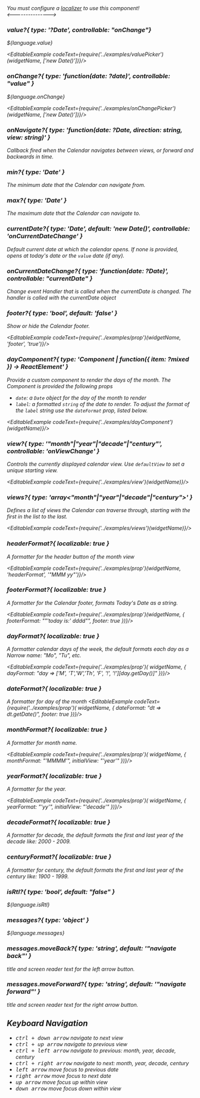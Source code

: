 <div className='alert alert-warning'>
 <i className='fa fa-exclamation-triangle'/>
 You must configure a <a href='#/i18n'>localizer</a> to use this component!
</div>
<--------------->

### value?{ type: '?Date', controllable: "onChange"}

${language.value}

<EditableExample codeText={require('../examples/valuePicker')(widgetName, ['new Date()'])}/>

### onChange?{ type: 'function(date: ?date)', controllable: "value"  }

${language.onChange}

<EditableExample codeText={require('../examples/onChangePicker')(widgetName, ['new Date()'])}/>

### onNavigate?{ type: 'function(date: ?Date, direction: string, view: string)' }

Callback fired when the Calendar navigates between views, or forward and backwards in time.

### min?{ type: 'Date' }

The minimum date that the Calendar can navigate from.

### max?{ type: 'Date' }

The maximum date that the Calendar can navigate to.

### currentDate?{ type: 'Date', default: 'new Date()', controllable: 'onCurrentDateChange' }

Default current date at which the calendar opens. If none is provided, opens at today's date or the `value` date (if any).

### onCurrentDateChange?{ type: 'function(date: ?Date)', controllable: "currentDate"  }

Change event Handler that is called when the currentDate is changed. The handler is called with the currentDate object

### footer?{ type: 'bool', default: 'false' }

Show or hide the Calendar footer.

<EditableExample codeText={require('../examples/prop')(widgetName, 'footer', 'true')}/>

### dayComponent?{ type: 'Component | function({ item: ?mixed }) -> ReactElement' }

Provide a custom component to render the days of the month. The Component is provided the following props

- `date`: a `Date` object for the day of the month to render
- `label`: a formatted `string` of the date to render. To adjust the format of the `label` string use the `dateFormat` prop, listed below.

<EditableExample codeText={require('../examples/dayComponent')(widgetName)}/>

### view?{ type: '"month"|"year"|"decade"|"century"', controllable: 'onViewChange' }

Controls the currently displayed calendar view. Use `defaultView` to set
a unique starting view.

<EditableExample codeText={require('../examples/view')(widgetName)}/>

### views?{ type: 'array<"month"|"year"|"decade"|"century">' }

Defines a list of views the Calendar can traverse through, starting with the
first in the list to the last.

<EditableExample codeText={require('../examples/views')(widgetName)}/>

### headerFormat?{ localizable: true }

A formatter for the header button of the month view

<EditableExample codeText={require('../examples/prop')(widgetName, 'headerFormat', '"MMM yy"')}/>

### footerFormat?{ localizable: true }

A formatter for the Calendar footer, formats Today's Date as a string.

<EditableExample codeText={require('../examples/prop')(widgetName, { footerFormat: "\"'today is:' dddd\"", footer: true })}/>

### dayFormat?{ localizable: true }

A formatter calendar days of the week, the default formats each day as a Narrow name: "Mo", "Tu", etc.

<EditableExample codeText={require('../examples/prop')(
widgetName, { dayFormat: "day => ['M', 'T','W','Th', 'F', '!', '!'][day.getDay()]" })}/>

### dateFormat?{ localizable: true }

A formatter for day of the month
<EditableExample codeText={require('../examples/prop')(
  widgetName, { dateFormat: "dt => dt.getDate()", footer: true })}/>

### monthFormat?{ localizable: true }

A formatter for month name.

<EditableExample codeText={require('../examples/prop')(
widgetName, { monthFormat: "'MMMM'", initialView: "'year'" })}/>

### yearFormat?{ localizable: true }

A formatter for the year.

<EditableExample codeText={require('../examples/prop')(
widgetName, { yearFormat: "'yy'", initialView: "'decade'" })}/>

### decadeFormat?{ localizable: true }

A formatter for decade, the default formats the first and last year of the decade like: 2000 - 2009.

### centuryFormat?{ localizable: true }

A formatter for century, the default formats the first and last year of the century like: 1900 - 1999.

### isRtl?{ type: 'bool', default: "false" }

${language.isRtl}

### messages?{ type: 'object' }

${language.messages}

### messages.moveBack?{ type: 'string', default: '"navigate back"' }

title and screen reader text for the left arrow button.

### messages.moveForward?{ type: 'string', default: '"navigate forward"' }

title and screen reader text for the right arrow button.


## Keyboard Navigation

- <kbd>ctrl + down arrow</kbd> navigate to next view
- <kbd>ctrl + up arrow</kbd> navigate to previous view
- <kbd>ctrl + left arrow</kbd> navigate to previous: month, year, decade, century
- <kbd>ctrl + right arrow</kbd> navigate to next: month, year, decade, century
- <kbd>left arrow</kbd> move focus to previous date
- <kbd>right arrow</kbd> move focus to next date
- <kbd>up arrow</kbd> move focus up within view
- <kbd>down arrow</kbd> move focus down within view
